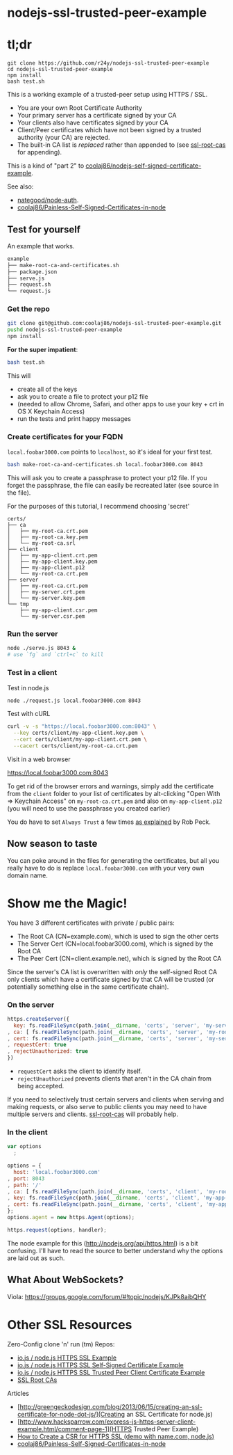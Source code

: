 nodejs-ssl-trusted-peer-example
===============================

# tl;dr
```
git clone https://github.com/r24y/nodejs-ssl-trusted-peer-example
cd nodejs-ssl-trusted-peer-example
npm install
bash test.sh
```

This is a working example of a trusted-peer setup using HTTPS / SSL.

* You are your own Root Certificate Authority
* Your primary server has a certificate signed by your CA
* Your clients also have certificates signed by your CA
* Client/Peer certificates which have not been signed by a trusted authority (your CA) are rejected.
* The built-in CA list is *replaced* rather than appended to (see [ssl-root-cas](https://github.com/coolaj86/node-ssl-root-cas) for appending).

This is a kind of "part 2" to
[coolaj86/nodejs-self-signed-certificate-example](https://github.com/coolaj86/nodejs-self-signed-certificate-example).

See also:
* [nategood/node-auth](https://github.com/nategood/node-auth).
* [coolaj86/Painless-Self-Signed-Certificates-in-node](https://github.com/coolaj86/node-ssl-root-cas/wiki/Painless-Self-Signed-Certificates-in-node.js)

Test for yourself
---

An example that works.

```bash
example
├── make-root-ca-and-certificates.sh
├── package.json
├── serve.js
├── request.sh
└── request.js
```

### Get the repo

```bash
git clone git@github.com:coolaj86/nodejs-ssl-trusted-peer-example.git
pushd nodejs-ssl-trusted-peer-example
npm install
```

**For the super impatient**:

```bash
bash test.sh
```

This will

* create all of the keys
* ask you to create a file to protect your p12 file
* (needed to allow Chrome, Safari, and other apps to use your key + crt in OS X Keychain Access)
* run the tests and print happy messages

### Create certificates for your FQDN

`local.foobar3000.com` points to `localhost`, so it's ideal for your first test.

```bash
bash make-root-ca-and-certificates.sh local.foobar3000.com 8043
```

This will ask you to create a passphrase to protect your p12 file.
If you forget the passphrase, the file can easily be recreated later (see source in the file).

For the purposes of this tutorial, I recommend choosing 'secret'

```
certs/
├── ca
│   ├── my-root-ca.crt.pem
│   ├── my-root-ca.key.pem
│   └── my-root-ca.srl
├── client
│   ├── my-app-client.crt.pem
│   ├── my-app-client.key.pem
│   ├── my-app-client.p12
│   └── my-root-ca.crt.pem
├── server
│   ├── my-root-ca.crt.pem
│   ├── my-server.crt.pem
│   └── my-server.key.pem
└── tmp
    ├── my-app-client.csr.pem
    └── my-server.csr.pem
```

### Run the server

```bash
node ./serve.js 8043 &
# use `fg` and `ctrl+c` to kill
```


### Test in a client

Test in node.js

```bash
node ./request.js local.foobar3000.com 8043
```

Test with cURL

```bash
curl -v -s "https://local.foobar3000.com:8043" \
  --key certs/client/my-app-client.key.pem \
  --cert certs/client/my-app-client.crt.pem \
  --cacert certs/client/my-root-ca.crt.pem
```

Visit in a web browser

<https://local.foobar3000.com:8043>

To get rid of the browser errors and warnings, simply add the certificate from the `client` folder
to your list of certificates by alt-clicking "Open With => Keychain Access"
on `my-root-ca.crt.pem` and also on `my-app-client.p12`
(you will need to use the passphrase you created earlier)

You do have to set `Always Trust` a few times
[as explained](http://www.robpeck.com/2010/10/google-chrome-mac-os-x-and-self-signed-ssl-certificates/#.U8RqrI1dVd8) by Rob Peck.

Now season to taste
---

You can poke around in the files for generating the certificates, 
but all you really have to do is replace `local.foobar3000.com`
with your very own domain name.

Show me the Magic!
====

You have 3 different certificates with private / public pairs:

* The Root CA (CN=example.com), which is used to sign the other certs
* The Server Cert (CN=local.foobar3000.com), which is signed by the Root CA
* The Peer Cert (CN=client.example.net), which is signed by the Root CA

Since the server's CA list is overwritten with *only* the self-signed Root CA
only clients which have a certificate signed by that CA
will be trusted
(or potentially something else in the same certificate chain).

### On the server

```javascript
https.createServer({
  key: fs.readFileSync(path.join(__dirname, 'certs', 'server', 'my-server.key.pem'))
, ca: [ fs.readFileSync(path.join(__dirname, 'certs', 'server', 'my-root-ca.crt.pem'))]
, cert: fs.readFileSync(path.join(__dirname, 'certs', 'server', 'my-server.crt.pem'))
, requestCert: true
, rejectUnauthorized: true
})
```

* `requestCert` asks the client to identify itself.
* `rejectUnauthorized` prevents clients that aren't in the CA chain from being accepted.

If you need to selectively trust certain servers and clients when serving and making requests,
or also serve to public clients you may need to have multiple servers and clients.
[ssl-root-cas](https://github.com/coolaj86/node-ssl-root-cas) will probably help.

### In the client

```javascript
var options
  ;

options = {
  host: 'local.foobar3000.com'
, port: 8043
, path: '/'
, ca: [ fs.readFileSync(path.join(__dirname, 'certs', 'client', 'my-root-ca.crt.pem')) ]
, key: fs.readFileSync(path.join(__dirname, 'certs', 'client', 'my-app-client.key.pem'))
, cert: fs.readFileSync(path.join(__dirname, 'certs', 'client', 'my-app-client.crt.pem'))
};
options.agent = new https.Agent(options);

https.request(options, handler);
```

The node example for this (<http://nodejs.org/api/https.html>) is a bit confusing.
I'll have to read the source to better understand why the options are laid out as such.

What About WebSockets?
---

Viola: https://groups.google.com/forum/#!topic/nodejs/KJPk8aibQHY

Other SSL Resources
=========

Zero-Config clone 'n' run (tm) Repos:


* [io.js / node.js HTTPS SSL Example](https://github.com/coolaj86/nodejs-ssl-example)
* [io.js / node.js HTTPS SSL Self-Signed Certificate Example](https://github.com/coolaj86/nodejs-self-signed-certificate-example)
* [io.js / node.js HTTPS SSL Trusted Peer Client Certificate Example](https://github.com/coolaj86/nodejs-ssl-trusted-peer-example)
* [SSL Root CAs](https://github.com/coolaj86/node-ssl-root-cas)

Articles

* [http://greengeckodesign.com/blog/2013/06/15/creating-an-ssl-certificate-for-node-dot-js/](Creating an SSL Certificate for node.js)
* [http://www.hacksparrow.com/express-js-https-server-client-example.html/comment-page-1](HTTPS Trusted Peer Example)
* [How to Create a CSR for HTTPS SSL (demo with name.com, node.js)](http://blog.coolaj86.com/articles/how-to-create-a-csr-for-https-tls-ssl-rsa-pems/)
* [coolaj86/Painless-Self-Signed-Certificates-in-node](https://github.com/coolaj86/node-ssl-root-cas/wiki/Painless-Self-Signed-Certificates-in-node.js)
